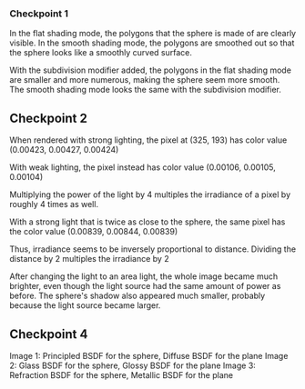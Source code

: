 ### Checkpoint 1

In the flat shading mode, the polygons that the sphere is made of are clearly visible. In the smooth shading mode, the polygons are smoothed out so that the sphere looks like a smoothly curved surface.

With the subdivision modifier added, the polygons in the flat shading mode are smaller and more numerous, making the sphere seem more smooth. The smooth shading mode looks the same with the subdivision modifier.

## Checkpoint 2

When rendered with strong lighting, the pixel at (325, 193) has color value (0.00423, 0.00427, 0.00424)

With weak lighting, the pixel instead has color value (0.00106, 0.00105, 0.00104)

Multiplying the power of the light by 4 multiples the irradiance of a pixel by roughly 4 times as well.

With a strong light that is twice as close to the sphere, the same pixel has the color value (0.00839, 0.00844, 0.00839)

Thus, irradiance seems to be inversely proportional to distance. Dividing the distance by 2 multiples the irradiance by 2

After changing the light to an area light, the whole image became much brighter, even though the light source had the same amount of power as before. The sphere's shadow also appeared much smaller, probably because the light source became larger. 

## Checkpoint 4

Image 1: Principled BSDF for the sphere, Diffuse BSDF for the plane
Image 2: Glass BSDF for the sphere, Glossy BSDF for the plane
Image 3: Refraction BSDF for the sphere, Metallic BSDF for the plane